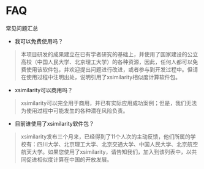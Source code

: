 # FAQ #

常见问题汇总
  * 我可以免费使用吗？
> 本项目研发的成果建立在已有学者研究的基础上，并使用了国家建设的公立高校（中国人民大学、北京理工大学）的各种资源，因此，任何人都可以免费使用该软件包，并欢迎提出问题进行改进，或者参与到开发过程中。但请在使用过程中注明出处，说明引用了xsimilarity相似度计算软件包。
  * xsimilarity可以商用吗？
> xsimilarity可以完全用于商用，并已有实际应用成功案例；但是，我们无法为使用过程中可能发生的各种潜在风险负责。
  * 目前谁使用了xsimilarity软件包？
> xsimilarity发布三个月来，已经得到了11个人次的主动反馈，他们所属的学校有：四川大学、北京理工大学、北京交通大学、中国人民大学、北京航空航天大学。如果您使用了xsimilarity，请告知我们，加入到该列表中，以共同促进相似度计算在中国的开放发展。